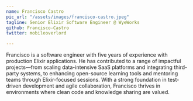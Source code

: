 ```yaml
---
name: Francisco Castro
pic_url: "/assets/images/francisco-castro.jpeg"
tagline: Senior Elixir Software Engineer @ WyeWorks
github: Francisco-Castro
twitter: mobileoverlord

---
```

Francisco is a software engineer with five years of experience with production Elixir applications. He has contributed to a range of impactful projects—from scaling data-intensive SaaS platforms and integrating third-party systems, to enhancing open-source learning tools and mentoring teams through Elixir-focused sessions. With a strong foundation in test-driven development and agile collaboration, Francisco thrives in environments where clean code and knowledge sharing are valued.
